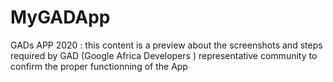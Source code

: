 # MyGADApp
GADs APP 2020 : this content is a preview about the screenshots and steps required by GAD (Google Africa Developers ) representative community to confirm the proper functionning of the App
